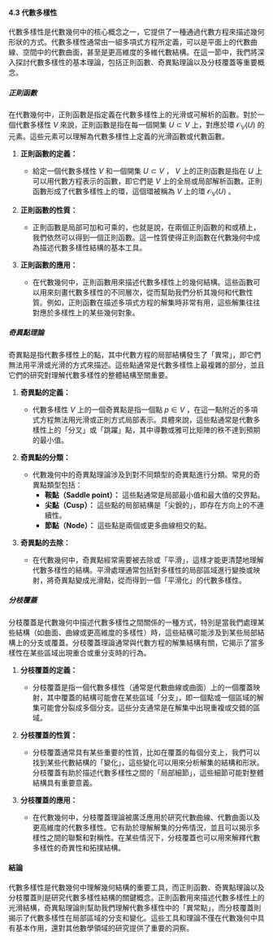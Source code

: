 #### 4.3 代數多樣性

代數多樣性是代數幾何中的核心概念之一，它提供了一種通過代數方程來描述幾何形狀的方式。代數多樣性通常由一組多項式方程所定義，可以是平面上的代數曲線、空間中的代數曲面，甚至是更高維度的多維代數結構。在這一節中，我們將深入探討代數多樣性的基本理論，包括正則函數、奇異點理論以及分枝覆蓋等重要概念。

##### 正則函數

在代數幾何中，正則函數是指定義在代數多樣性上的光滑或可解析的函數。對於一個代數多樣性  $`V`$  來說，正則函數是指在每一個開集  $`U \subset V`$  上，對應於環  $`\mathcal{O}_V(U)`$  的元素。這些元素可以理解為代數多樣性上定義的光滑函數或代數函數。

1. **正則函數的定義：**
   - 給定一個代數多樣性  $`V`$  和一個開集  $`U \subset V`$ ， $`V`$  上的正則函數是指在  $`U`$  上可以用代數方程表示的函數，即它們是  $`V`$  上的全局或局部解析函數。正則函數形成了代數多樣性上的環，這個環被稱為  $`V`$  上的環  $`\mathcal{O}_V(U)`$ 。
   
2. **正則函數的性質：**
   - 正則函數是局部可加和可乘的，也就是說，在兩個正則函數的和或積上，我們依然可以得到一個正則函數。這一性質使得正則函數在代數幾何中成為描述代數多樣性結構的基本工具。

3. **正則函數的應用：**
   - 在代數幾何中，正則函數用來描述代數多樣性上的幾何結構。這些函數可以用來刻畫代數多樣性的不同層次，從而幫助我們分析其幾何和代數性質。例如，正則函數在描述多項式方程的解集時非常有用，這些解集往往對應於多樣性上的某些幾何對象。

##### 奇異點理論

奇異點是指代數多樣性上的點，其中代數方程的局部結構發生了「異常」，即它們無法用平滑或光滑的方式來描述。這些點通常是代數多樣性上最複雜的部分，並且它們的研究對理解代數多樣性的整體結構至關重要。

1. **奇異點的定義：**
   - 代數多樣性  $`V`$  上的一個奇異點是指一個點  $`p \in V`$ ，在這一點附近的多項式方程無法用光滑或正則方式局部表示。具體來說，這些點通常是代數多樣性上的「分叉」或「跳躍」點，其中導數或雅可比矩陣的秩不達到預期的最小值。

2. **奇異點的分類：**
   - 代數幾何中的奇異點理論涉及到對不同類型的奇異點進行分類。常見的奇異點類型包括：
     - **鞍點（Saddle point）：** 這些點通常是局部最小值和最大值的交界點。
     - **尖點（Cusp）：** 這些點的局部結構是「尖銳的」，即存在方向上的不連續性。
     - **節點（Node）：** 這些點是兩個或更多曲線相交的點。

3. **奇異點的去除：**
   - 在代數幾何中，奇異點經常需要被去除或「平滑」，這樣才能更清楚地理解代數多樣性的結構。平滑處理通常包括對多樣性的局部區域進行變換或映射，將奇異點變成光滑點，從而得到一個「平滑化」的代數多樣性。

##### 分枝覆蓋

分枝覆蓋是代數幾何中描述代數多樣性之間關係的一種方式，特別是當我們處理某些結構（如曲面、曲線或更高維度的多樣性）時，這些結構可能涉及到某些局部結構上的分支或覆蓋。分枝覆蓋理論通常與代數方程的解集結構有關，它揭示了當多樣性在某些區域出現重合或重分支時的行為。

1. **分枝覆蓋的定義：**
   - 分枝覆蓋是指一個代數多樣性（通常是代數曲線或曲面）上的一個覆蓋映射，其中覆蓋的結構可能會在某些區域「分支」，即一個點或一個區域的解集可能會分裂成多個分支。這些分支通常是在解集中出現重複或交錯的區域。

2. **分枝覆蓋的性質：**
   - 分枝覆蓋通常具有某些重要的性質，比如在覆蓋的每個分支上，我們可以找到某些代數結構的「變化」，這些變化可以用來分析解集的結構和形狀。分枝覆蓋有助於描述代數多樣性之間的「局部細節」，這些細節可能對整體結構具有重要意義。

3. **分枝覆蓋的應用：**
   - 在代數幾何中，分枝覆蓋理論被廣泛應用於研究代數曲線、代數曲面以及更高維度的代數多樣性。它有助於理解解集的分佈情況，並且可以揭示多樣性之間的聯繫和對稱性。在某些情況下，分枝覆蓋也可以用來解釋代數多樣性的奇異性和拓撲結構。

#### 結論

代數多樣性是代數幾何中理解幾何結構的重要工具，而正則函數、奇異點理論以及分枝覆蓋則是研究代數多樣性結構的關鍵概念。正則函數用來描述代數多樣性上的光滑結構，奇異點理論則幫助我們理解代數多樣性中的「異常點」，而分枝覆蓋則揭示了代數多樣性在局部區域的分支和變化。這些工具和理論不僅在代數幾何中具有基本作用，還對其他數學領域的研究提供了重要的洞察。